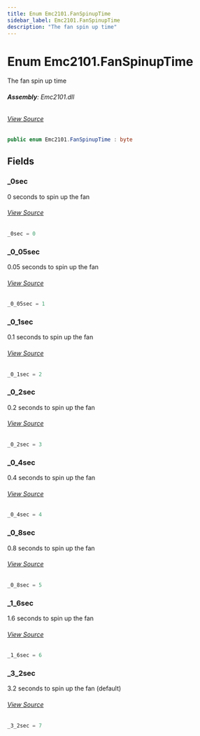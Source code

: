 ```yaml
---
title: Enum Emc2101.FanSpinupTime
sidebar_label: Emc2101.FanSpinupTime
description: "The fan spin up time"
---
```

# Enum Emc2101.FanSpinupTime
The fan spin up time

###### **Assembly**: Emc2101.dll
###### [View Source](https://github.com/WildernessLabs/Meadow.Foundation.git/blob/develop/Source/Meadow.Foundation.Peripherals/ICs.FanControllers.Emc2101/Driver/Emc2101.Enums.cs#L54)
```csharp title="Declaration"
public enum Emc2101.FanSpinupTime : byte
```
## Fields
### _0sec
0 seconds to spin up the fan
###### [View Source](https://github.com/WildernessLabs/Meadow.Foundation.git/blob/develop/Source/Meadow.Foundation.Peripherals/ICs.FanControllers.Emc2101/Driver/Emc2101.Enums.cs#L59)
```csharp title="Declaration"
_0sec = 0
```
### _0_05sec
0.05 seconds to spin up the fan
###### [View Source](https://github.com/WildernessLabs/Meadow.Foundation.git/blob/develop/Source/Meadow.Foundation.Peripherals/ICs.FanControllers.Emc2101/Driver/Emc2101.Enums.cs#L63)
```csharp title="Declaration"
_0_05sec = 1
```
### _0_1sec
0.1 seconds to spin up the fan
###### [View Source](https://github.com/WildernessLabs/Meadow.Foundation.git/blob/develop/Source/Meadow.Foundation.Peripherals/ICs.FanControllers.Emc2101/Driver/Emc2101.Enums.cs#L67)
```csharp title="Declaration"
_0_1sec = 2
```
### _0_2sec
0.2 seconds to spin up the fan
###### [View Source](https://github.com/WildernessLabs/Meadow.Foundation.git/blob/develop/Source/Meadow.Foundation.Peripherals/ICs.FanControllers.Emc2101/Driver/Emc2101.Enums.cs#L71)
```csharp title="Declaration"
_0_2sec = 3
```
### _0_4sec
0.4 seconds to spin up the fan
###### [View Source](https://github.com/WildernessLabs/Meadow.Foundation.git/blob/develop/Source/Meadow.Foundation.Peripherals/ICs.FanControllers.Emc2101/Driver/Emc2101.Enums.cs#L75)
```csharp title="Declaration"
_0_4sec = 4
```
### _0_8sec
0.8 seconds to spin up the fan
###### [View Source](https://github.com/WildernessLabs/Meadow.Foundation.git/blob/develop/Source/Meadow.Foundation.Peripherals/ICs.FanControllers.Emc2101/Driver/Emc2101.Enums.cs#L79)
```csharp title="Declaration"
_0_8sec = 5
```
### _1_6sec
1.6 seconds to spin up the fan
###### [View Source](https://github.com/WildernessLabs/Meadow.Foundation.git/blob/develop/Source/Meadow.Foundation.Peripherals/ICs.FanControllers.Emc2101/Driver/Emc2101.Enums.cs#L83)
```csharp title="Declaration"
_1_6sec = 6
```
### _3_2sec
3.2 seconds to spin up the fan (default)
###### [View Source](https://github.com/WildernessLabs/Meadow.Foundation.git/blob/develop/Source/Meadow.Foundation.Peripherals/ICs.FanControllers.Emc2101/Driver/Emc2101.Enums.cs#L87)
```csharp title="Declaration"
_3_2sec = 7
```
